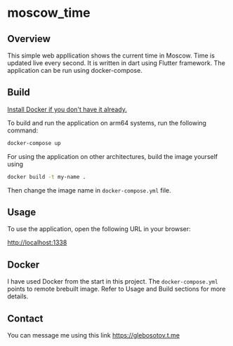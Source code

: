# moscow_time

## Overview

This simple web appllication shows the current time in Moscow. Time is updated live every second.
It is written in dart using Flutter framework. The application can be run using docker-compose.

## Build

[Install Docker if you don't have it already.](https://docs.docker.com/get-docker/)

To build and run the application on arm64 systems, run the following command:

```bash
docker-compose up
```

For using the application on other architectures, build the image yourself using

```bash
docker build -t my-name .
```

Then change the image name in `docker-compose.yml` file.

## Usage

To use the application, open the following URL in your browser:

<http://localhost:1338>

## Docker

I have used Docker from the start in this project. The `docker-compose.yml` points to remote brebuilt image. Refer to Usage and Build sections for more details.

## Contact

You can message me using this link <https://glebosotov.t.me>
